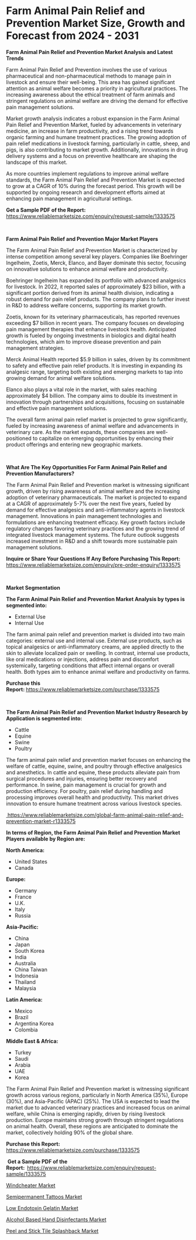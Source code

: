 <p><h1>Farm Animal Pain Relief and Prevention Market Size, Growth and Forecast from 2024 - 2031</h1></p><p><strong>Farm Animal Pain Relief and Prevention Market Analysis and Latest Trends</strong></p>
<p><p>Farm Animal Pain Relief and Prevention involves the use of various pharmaceutical and non-pharmaceutical methods to manage pain in livestock and ensure their well-being. This area has gained significant attention as animal welfare becomes a priority in agricultural practices. The increasing awareness about the ethical treatment of farm animals and stringent regulations on animal welfare are driving the demand for effective pain management solutions.</p><p>Market growth analysis indicates a robust expansion in the Farm Animal Pain Relief and Prevention Market, fueled by advancements in veterinary medicine, an increase in farm productivity, and a rising trend towards organic farming and humane treatment practices. The growing adoption of pain relief medications in livestock farming, particularly in cattle, sheep, and pigs, is also contributing to market growth. Additionally, innovations in drug delivery systems and a focus on preventive healthcare are shaping the landscape of this market.</p><p>As more countries implement regulations to improve animal welfare standards, the Farm Animal Pain Relief and Prevention Market is expected to grow at a CAGR of 10% during the forecast period. This growth will be supported by ongoing research and development efforts aimed at enhancing pain management in agricultural settings.</p></p>
<p><strong>Get a Sample PDF of the Report:&nbsp;</strong> <a href="https://www.reliablemarketsize.com/enquiry/request-sample/1333575?utm_campaign=1103&utm_medium=2&utm_source=Github&utm_content=ia&utm_term=12122024&utm_id=farm-animal-pain-relief-and-prevention">https://www.reliablemarketsize.com/enquiry/request-sample/1333575</a></p>
<p>&nbsp;</p>
<p><strong>Farm Animal Pain Relief and Prevention Major Market Players</strong></p>
<p><p>The Farm Animal Pain Relief and Prevention Market is characterized by intense competition among several key players. Companies like Boehringer Ingelheim, Zoetis, Merck, Elanco, and Bayer dominate this sector, focusing on innovative solutions to enhance animal welfare and productivity.</p><p>Boehringer Ingelheim has expanded its portfolio with advanced analgesics for livestock. In 2022, it reported sales of approximately $23 billion, with a significant portion derived from its animal health division, indicating a robust demand for pain relief products. The company plans to further invest in R&D to address welfare concerns, supporting its market growth.</p><p>Zoetis, known for its veterinary pharmaceuticals, has reported revenues exceeding $7 billion in recent years. The company focuses on developing pain management therapies that enhance livestock health. Anticipated growth is fueled by ongoing investments in biologics and digital health technologies, which aim to improve disease prevention and pain management strategies.</p><p>Merck Animal Health reported $5.9 billion in sales, driven by its commitment to safety and effective pain relief products. It is investing in expanding its analgesic range, targeting both existing and emerging markets to tap into growing demand for animal welfare solutions.</p><p>Elanco also plays a vital role in the market, with sales reaching approximately $4 billion. The company aims to double its investment in innovation through partnerships and acquisitions, focusing on sustainable and effective pain management solutions.</p><p>The overall farm animal pain relief market is projected to grow significantly, fueled by increasing awareness of animal welfare and advancements in veterinary care. As the market expands, these companies are well-positioned to capitalize on emerging opportunities by enhancing their product offerings and entering new geographic markets.</p></p>
<p>&nbsp;</p>
<p><strong>What Are The Key Opportunities For Farm Animal Pain Relief and Prevention Manufacturers?</strong></p>
<p><p>The Farm Animal Pain Relief and Prevention market is witnessing significant growth, driven by rising awareness of animal welfare and the increasing adoption of veterinary pharmaceuticals. The market is projected to expand at a CAGR of approximately 5-7% over the next five years, fueled by demand for effective analgesics and anti-inflammatory agents in livestock management. Innovations in pain management technologies and formulations are enhancing treatment efficacy. Key growth factors include regulatory changes favoring veterinary practices and the growing trend of integrated livestock management systems. The future outlook suggests increased investment in R&D and a shift towards more sustainable pain management solutions.</p></p>
<p><strong>Inquire or Share Your Questions If Any Before Purchasing This Report:</strong> <a href="https://www.reliablemarketsize.com/enquiry/pre-order-enquiry/1333575?utm_campaign=1103&utm_medium=2&utm_source=Github&utm_content=ia&utm_term=12122024&utm_id=farm-animal-pain-relief-and-prevention">https://www.reliablemarketsize.com/enquiry/pre-order-enquiry/1333575</a></p>
<p>&nbsp;</p>
<p><strong>Market Segmentation</strong></p>
<p><strong>The Farm Animal Pain Relief and Prevention Market Analysis by types is segmented into:</strong></p>
<p><ul><li>External Use</li><li>Internal Use</li></ul></p>
<p><p>The farm animal pain relief and prevention market is divided into two main categories: external use and internal use. External use products, such as topical analgesics or anti-inflammatory creams, are applied directly to the skin to alleviate localized pain or swelling. In contrast, internal use products, like oral medications or injections, address pain and discomfort systemically, targeting conditions that affect internal organs or overall health. Both types aim to enhance animal welfare and productivity on farms.</p></p>
<p><strong>Purchase this Report:&nbsp;</strong><a href="https://www.reliablemarketsize.com/purchase/1333575?utm_campaign=1103&utm_medium=2&utm_source=Github&utm_content=ia&utm_term=12122024&utm_id=farm-animal-pain-relief-and-prevention">https://www.reliablemarketsize.com/purchase/1333575</a></p>
<p>&nbsp;</p>
<p><strong>The Farm Animal Pain Relief and Prevention Market Industry Research by Application is segmented into:</strong></p>
<p><ul><li>Cattle</li><li>Equine</li><li>Swine</li><li>Poultry</li></ul></p>
<p><p>The farm animal pain relief and prevention market focuses on enhancing the welfare of cattle, equine, swine, and poultry through effective analgesics and anesthetics. In cattle and equine, these products alleviate pain from surgical procedures and injuries, ensuring better recovery and performance. In swine, pain management is crucial for growth and production efficiency. For poultry, pain relief during handling and processing improves overall health and productivity. This market drives innovation to ensure humane treatment across various livestock species.</p></p>
<p><a href="https://www.reliablemarketsize.com/global-farm-animal-pain-relief-and-prevention-market-r1333575?utm_campaign=1103&utm_medium=2&utm_source=Github&utm_content=ia&utm_term=12122024&utm_id=farm-animal-pain-relief-and-prevention">&nbsp;https://www.reliablemarketsize.com/global-farm-animal-pain-relief-and-prevention-market-r1333575</a></p>
<p><strong>In terms of Region, the Farm Animal Pain Relief and Prevention Market Players available by Region are:</strong></p>
<p>
    <p> <strong> North America: </strong>
        <ul>
            <li>United States</li>
            <li>Canada</li>
        </ul>
        </p> 
    <p> <strong> Europe: </strong>
        <ul>
            <li>Germany</li>
            <li>France</li>
            <li>U.K.</li>
            <li>Italy</li>
            <li>Russia</li>
        </ul>
        </p> 
    <p> <strong> Asia-Pacific: </strong>
        <ul>
            <li>China</li>
            <li>Japan</li>
            <li>South Korea</li>
            <li>India</li>
            <li>Australia</li>
            <li>China Taiwan</li>
            <li>Indonesia</li>
            <li>Thailand</li>
            <li>Malaysia</li>
        </ul>
        </p> 
    <p> <strong> Latin America: </strong>
        <ul>
            <li>Mexico</li>
            <li>Brazil</li>
            <li>Argentina Korea</li>
            <li>Colombia</li>
        </ul>
        </p> 
    <p> <strong> Middle East & Africa: </strong>
        <ul>
            <li>Turkey</li>
            <li>Saudi</li>
            <li>Arabia</li>
            <li>UAE</li>
            <li>Korea</li>
        </ul>
    </p>
    </p>
<p><p>The Farm Animal Pain Relief and Prevention market is witnessing significant growth across various regions, particularly in North America (35%), Europe (30%), and Asia-Pacific (APAC) (25%). The USA is expected to lead the market due to advanced veterinary practices and increased focus on animal welfare, while China is emerging rapidly, driven by rising livestock production. Europe maintains strong growth through stringent regulations on animal health. Overall, these regions are anticipated to dominate the market, collectively holding 90% of the global share.</p></p>
<p><strong>Purchase this Report: </strong><a href="https://www.reliablemarketsize.com/purchase/1333575?utm_campaign=1103&utm_medium=2&utm_source=Github&utm_content=ia&utm_term=12122024&utm_id=farm-animal-pain-relief-and-prevention">https://www.reliablemarketsize.com/purchase/1333575</a></p>
<p>&nbsp;<strong>Get a Sample PDF of the Report:&nbsp;&nbsp;</strong><a href="https://www.reliablemarketsize.com/enquiry/request-sample/1333575?utm_campaign=1103&utm_medium=2&utm_source=Github&utm_content=ia&utm_term=12122024&utm_id=farm-animal-pain-relief-and-prevention">https://www.reliablemarketsize.com/enquiry/request-sample/1333575</a></p>
<p><strong></strong></p>
<p><p><a href="https://www.linkedin.com/pulse/strategic-overview-windcheater-market-industry-tactics-87-cagr-8tuge?utm_campaign=1103&utm_medium=2&utm_source=Github&utm_content=ia&utm_term=12122024&utm_id=farm-animal-pain-relief-and-prevention">Windcheater Market</a></p><p><a href="https://www.linkedin.com/pulse/semipermanent-tattoos-market-growth-study-projects-future-cagr-jgobe?utm_campaign=1103&utm_medium=2&utm_source=Github&utm_content=ia&utm_term=12122024&utm_id=farm-animal-pain-relief-and-prevention">Semipermanent Tattoos Market</a></p><p><a href="https://www.linkedin.com/pulse/rev-athenaur-okk4f?utm_campaign=1103&utm_medium=2&utm_source=Github&utm_content=ia&utm_term=12122024&utm_id=farm-animal-pain-relief-and-prevention">Low Endotoxin Gelatin Market</a></p><p><a href="https://www.linkedin.com/pulse/rev-athenaur-okk4f?utm_campaign=1103&utm_medium=2&utm_source=Github&utm_content=ia&utm_term=12122024&utm_id=farm-animal-pain-relief-and-prevention">Alcohol Based Hand Disinfectants Market</a></p><p><a href="https://www.linkedin.com/pulse/influencing-fact-revidease-cslse?utm_campaign=1103&utm_medium=2&utm_source=Github&utm_content=ia&utm_term=12122024&utm_id=farm-animal-pain-relief-and-prevention">Peel and Stick Tile Splashback Market</a></p></p>